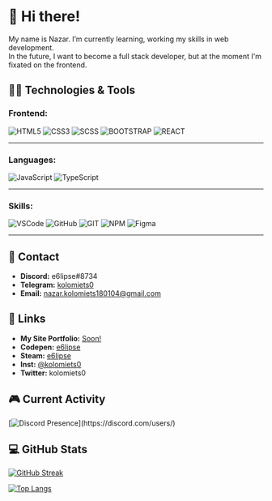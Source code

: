 # 👋 Hi there!

My name is Nazar. I’m currently learning, working my skills in web development. <br>
In the future, I want to become a full stack developer, but at the moment I'm fixated on the frontend.

## :man_technologist: Technologies & Tools
### Frontend: <br>

![HTML5](https://img.shields.io/badge/-HTML-161616?style=for-the-badge&logo=html5)
![CSS3](https://img.shields.io/badge/-CSS-161616?style=for-the-badge&logo=css3&logoColor=007fff)
![SCSS](https://img.shields.io/badge/-SCSS-161616?style=for-the-badge&logo=SASS)
![BOOTSTRAP](https://img.shields.io/badge/-BOOTSTRAP-161616?style=for-the-badge&logo=BOOTSTRAP)
![REACT](https://img.shields.io/badge/-REACT-161616?style=for-the-badge&logo=REACT)
___
### Languages: <br>

![JavaScript](https://img.shields.io/badge/-JavaScript-161616?style=for-the-badge&logo=JavaScript)
![TypeScript](https://img.shields.io/badge/-TypeScript-161616?style=for-the-badge&logo=TypeScript)
___
### Skills: <br>

![VSCode](https://img.shields.io/badge/-VS&nbsp;Code-161616?style=for-the-badge&logo=VisualStudioCode)
![GitHub](https://img.shields.io/badge/-GitHub-161616?style=for-the-badge&logo=GitHub)
![GIT](https://img.shields.io/badge/-GIT-161616?style=for-the-badge&logo=GIT)
![NPM](https://img.shields.io/badge/-NPM-161616?style=for-the-badge&logo=NPM)
![Figma](https://img.shields.io/badge/-Figma-161616?style=for-the-badge&logo=Figma)
___

## 🤝 Contact

* <b>Discord:</b> e6lipse#8734 <br>
* <b>Telegram:</b> <a href='https://t.me/kolomiets0'>kolomiets0</a> <br>
* <b>Email:</b> nazar.kolomiets180104@gmail.com <br>

## 🔗 Links

* <b>My Site Portfolio:</b> <a href="">Soon!</a>
* <b>Codepen:</b> <a href='https://codepen.io/e6lipse'>e6lipse</a>
* <b>Steam:</b> <a href='https://steamcommunity.com/profiles/76561198314421690/'>e6lipse</a>
* <b>Inst:</b> <a href='https://www.instagram.com/kolomiets0/'>@kolomiets0</a>
* <b>Twitter:</b> kolomiets0

## 🎮 Current Activity

[![Discord Presence](https://lanyard-profile-readme.vercel.app/api/404990802801065985?theme=dark&borderRadius=30px&idleMessage=Probably%20doing%20something%20else...)](https://discord.com/users/)

## 💻 GitHub Stats

[![GitHub Streak](http://github-readme-streak-stats.herokuapp.com?user=e6lipse&theme=synthwave&hide_border=true&date_format=M%20j%5B%2C%20Y%5D&ring=5E366A&fire=FED337&currStreakNum=FED337&currStreakLabel=FED337&sideNums=5E366A&sideLabels=FED337&dates=FFFFFF&background=282A36)](https://git.io/streak-stats)

[![Top Langs](https://github-readme-stats.vercel.app/api/top-langs/?username=e6lipse&layout=compact)](https://github.com/anuraghazra/github-readme-stats)
